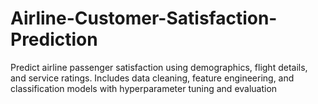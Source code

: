 # Airline-Customer-Satisfaction-Prediction
Predict airline passenger satisfaction using demographics, flight details, and service ratings. Includes data cleaning, feature engineering, and classification models with hyperparameter tuning and evaluation 
